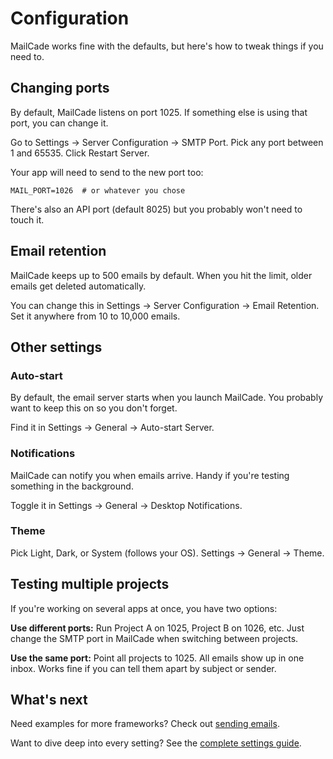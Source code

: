 # Configuration

MailCade works fine with the defaults, but here's how to tweak things if you need to.

## Changing ports

By default, MailCade listens on port 1025. If something else is using that port, you can change it.

Go to Settings → Server Configuration → SMTP Port. Pick any port between 1 and 65535. Click Restart Server.

Your app will need to send to the new port too:

```env
MAIL_PORT=1026  # or whatever you chose
```

There's also an API port (default 8025) but you probably won't need to touch it.

## Email retention

MailCade keeps up to 500 emails by default. When you hit the limit, older emails get deleted automatically.

You can change this in Settings → Server Configuration → Email Retention. Set it anywhere from 10 to 10,000 emails.

## Other settings

### Auto-start

By default, the email server starts when you launch MailCade. You probably want to keep this on so you don't forget.

Find it in Settings → General → Auto-start Server.

### Notifications

MailCade can notify you when emails arrive. Handy if you're testing something in the background.

Toggle it in Settings → General → Desktop Notifications.

### Theme

Pick Light, Dark, or System (follows your OS). Settings → General → Theme.

## Testing multiple projects

If you're working on several apps at once, you have two options:

**Use different ports:** Run Project A on 1025, Project B on 1026, etc. Just change the SMTP port in MailCade when switching between projects.

**Use the same port:** Point all projects to 1025. All emails show up in one inbox. Works fine if you can tell them apart by subject or sender.

## What's next

Need examples for more frameworks? Check out [sending emails](../usage/sending-emails.md).

Want to dive deep into every setting? See the [complete settings guide](../advanced/settings.md).
